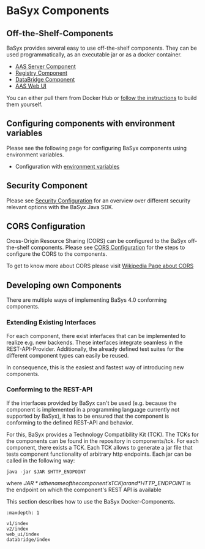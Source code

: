 # BaSyx Components

## Off-the-Shelf-Components
BaSyx provides several easy to use off-the-shelf components. They can be used programmatically, as an executable jar or as a docker container.

* [AAS Server Component](./v1/aas-server/index.md)
* [Registry Component](./v1/registry/index.md)
* [DataBridge Component](./databridge/index.md)
* [AAS Web UI](./web_ui/index.md)

You can either pull them from Docker Hub or [follow the instructions](./v1/general_configuration/docker.md) to build them yourself.

## Configuring components with environment variables
Please see the following page for configuring BaSyx components using environment variables.

* Configuration with [environment variables](./v1/general_configuration/environment_variables.md)

## Security Component
Please see [Security Configuration](./v1/general_configuration/security/https.md) for an overview over different security relevant options with the BaSyx Java SDK.

## CORS Configuration
Cross-Origin Resource Sharing (CORS) can be configured to the BaSyx off-the-shelf components. Please see [CORS Configuration](./v1/general_configuration/context-config.md) for the steps to configure the CORS to the components.

To get to know more about CORS please visit [Wikipedia Page about CORS](https://en.wikipedia.org/wiki/Cross-origin_resource_sharing)

## Developing own Components
There are multiple ways of implementing BaSys 4.0 conforming components.

### Extending Existing Interfaces
For each component, there exist interfaces that can be implemented to realize e.g. new backends. These interfaces integrate seamless in the REST-API-Provider. Additionally, the already defined test suites for the different component types can easily be reused.

In consequence, this is the easiest and fastest way of introducing new components.

### Conforming to the REST-API
If the interfaces provided by BaSyx can't be used (e.g. because the component is implemented in a programming language currently not supported by BaSyx), it has to be ensured that the component is conforming to the defined REST-API and behavior.

For this, BaSyx provides a Technology Compatibility Kit (TCK). The TCKs for the components can be found in the repository in components/tck. For each component, there exists a TCK. Each TCK allows to generate a jar file that tests component functionality of arbitrary http endpoints. Each jar can be called in the following way:

`java -jar $JAR $HTTP_ENDPOINT`

where *$JAR* is the name of the component's TCK jar and *$HTTP_ENDPOINT* is the endpoint on which the component's REST API is available

This section describes how to use the BaSyx Docker-Components.

```{toctree}
:maxdepth: 1

v1/index
v2/index
web_ui/index
databridge/index
```